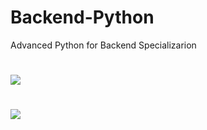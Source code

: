 # Backend-Python
Advanced Python for Backend Specializarion
#
![](https://encrypted-tbn0.gstatic.com/images?q=tbn:ANd9GcSGhadhxEM7auJ-XfAB-grlW0tyWsvqEM9xqN5ereP8r4MTOuJjhsT5Bx2-8KX2BBXcqR0&usqp=CAU)
#
![](https://encrypted-tbn0.gstatic.com/images?q=tbn:ANd9GcQsNqSmo4X5n3b06rEwNg6TR-lqV82wAckZHURlAd0_2ubt51XESLfzr7q2t7NnY8byOyQ&usqp=CAU)
